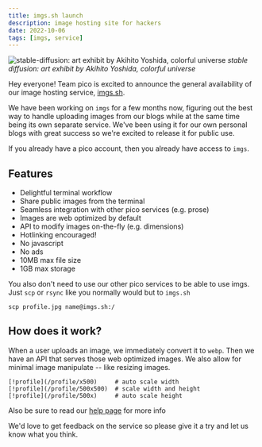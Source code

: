 ```yaml
---
title: imgs.sh launch
description: image hosting site for hackers
date: 2022-10-06
tags: [imgs, service]
---
```


![stable-diffusion: art exhibit by Akihito Yoshida, colorful universe](/imgs-launch)
_stable diffusion: art exhibit by Akihito Yoshida, colorful universe_

Hey everyone!  Team pico is excited to announce the general availability of our
image hosting service, [imgs.sh](https://imgs.sh).

We have been working on `imgs` for a few months now, figuring out the best way
to handle uploading images from our blogs while at the same time being its own
separate service.  We've been using it for our own personal blogs with great
success so we're excited to release it for public use.

If you already have a pico account, then you already have access to `imgs`.

## Features

- Delightful terminal workflow
- Share public images from the terminal
- Seamless integration with other pico services (e.g. prose)
- Images are web optimized by default
- API to modify images on-the-fly (e.g. dimensions)
- Hotlinking encouraged!
- No javascript
- No ads
- 10MB max file size
- 1GB max storage

You also don't need to use our other pico services to be able to use imgs.
Just `scp` or `rsync` like you normally would but to `imgs.sh`

```
scp profile.jpg name@imgs.sh:/
```

## How does it work?

When a user uploads an image, we immediately convert it to `webp`.  Then we
have an API that serves those web optimized images.  We also allow for minimal
image manipulate -- like resizing images.

```
[!profile](/profile/x500)     # auto scale width
[!profile](/profile/500x500)  # scale width and height
[!profile](/profile/500x)     # auto scale height
```

Also be sure to read our [help page](https://imgs.sh/help#integrations) for more info

We'd love to get feedback on the service so please give it a try and let us
know what you think.
